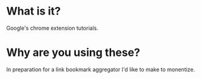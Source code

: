 # What is it? 
Google's chrome extension tutorials. 

# Why are you using these? 
In preparation for a link bookmark aggregator I'd like to make to monentize. 

